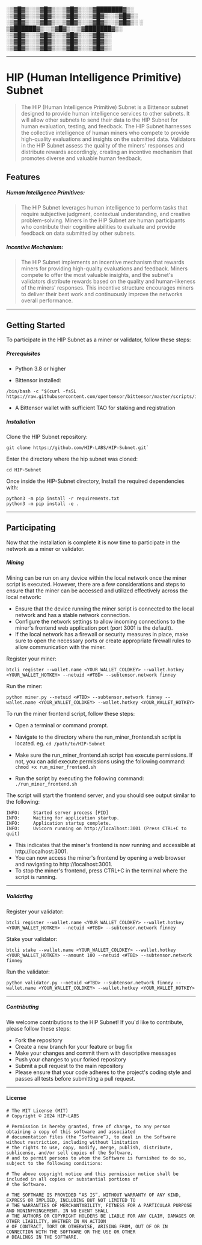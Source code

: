 
░▒▓█▓▒░░▒▓█▓▒░░▒▓█▓▒░░▒▓███████▓▒░  
░▒▓█▓▒░░▒▓█▓▒░░▒▓█▓▒░░▒▓█▓▒░░▒▓█▓▒░ 
░▒▓█▓▒░░▒▓█▓▒░░▒▓█▓▒░░▒▓█▓▒░░▒▓█▓▒░ 
░ ▒▓██████▓▒░░▒▓█▓▒░░▒▓███████▓▒░  
░▒▓█▓▒░░▒▓█▓▒░░▒▓█▓▒░░▒▓█▓▒░        
░▒▓█▓▒░░▒▓█▓▒░░▒▓█▓▒░░▒▓█▓▒░        
░▒▓█▓▒░░▒▓█▓▒░░▒▓█▓▒░░▒▓█▓▒░  

---

# HIP (Human Intelligence Primitive) Subnet

> The HIP (Human Intelligence Primitive) Subnet is a Bittensor subnet designed to provide human intelligence services to other subnets. It will allow other subnets to send their data to the HIP Subnet for human evaluation, testing, and feedback. The HIP Subnet harnesses the collective intelligence of human miners who compete to provide high-quality evaluations and insights on the submitted data. Validators in the HIP Subnet assess the quality of the miners' responses and distribute rewards accordingly, creating an incentive mechanism that promotes diverse and valuable human feedback.


## Features

 ##### Human Intelligence Primitives: 
 > The HIP Subnet leverages human intelligence to perform tasks that require subjective judgment, contextual understanding, and creative problem-solving. Miners in the HIP Subnet are human participants who contribute their cognitive abilities to evaluate and provide feedback on data submitted by other subnets.


 ##### Incentive Mechanism: 
 > The HIP Subnet implements an incentive mechanism that rewards miners for providing high-quality evaluations and feedback. Miners compete to offer the most valuable insights, and the subnet's validators distribute rewards based on the quality and human-likeness of the miners' responses. This incentive structure encourages miners to deliver their best work and continuously improve the networks overall performance.


---


## Getting Started

To participate in the HIP Subnet as a miner or validator, follow these steps:

##### Prerequisites

 - Python 3.8 or higher

 - Bittensor installed:
```
/bin/bash -c "$(curl -fsSL https://raw.githubusercontent.com/opentensor/bittensor/master/scripts/install.sh)"
```
 - A Bittensor wallet with sufficient TAO for staking and registration

##### Installation

Clone the HIP Subnet repository:
```
git clone https://github.com/HIP-LABS/HIP-Subnet.git`
```
Enter the directory where the hip subnet was cloned:
```
cd HIP-Subnet
```
Once inside the HIP-Subnet directory, Install the required dependencies with:
```
python3 -m pip install -r requirements.txt
python3 -m pip install -e .
```

---

## Participating 

Now that the installation is complete it is now time to participate in the network as a miner or validator.

##### Mining

Mining can be run on any device within the local network once the miner script is executed. However, there are a few considerations and steps to ensure that the miner can be accessed and utilized effectively across the local network:
 - Ensure that the device running the miner script is connected to the local network and has a stable network connection.
 - Configure the network settings to allow incoming connections to the miner's frontend web application port (port 3001 is the default).
 - If the local network has a firewall or security measures in place, make sure to open the necessary ports or create appropriate firewall rules to allow communication with the miner.


Register your miner: 
```
btcli register --wallet.name <YOUR_WALLET_COLDKEY> --wallet.hotkey <YOUR_WALLET_HOTKEY> --netuid <#TBD> --subtensor.network finney
```
Run the miner: 
```
python miner.py --netuid <#TBD> --subtensor.network finney --wallet.name <YOUR_WALLET_COLDKEY> --wallet.hotkey <YOUR_WALLET_HOTKEY>
```
To run the miner frontend script, follow these steps:

 - Open a terminal or command prompt.
 
 - Navigate to the directory where the run_miner_frontend.sh script is located. eg. `cd /path/to/HIP-Subnet`

 - Make sure the run_miner_frontend.sh script has execute permissions. If not, you can add execute permissions using the following command: `chmod +x run_miner_frontend.sh`

 - Run the script by executing the following command: `./run_miner_frontend.sh`

  The script will start the frontend server, and you should see output similar to the following:

```
INFO:     Started server process [PID]
INFO:     Waiting for application startup.
INFO:     Application startup complete.
INFO:     Uvicorn running on http://localhost:3001 (Press CTRL+C to quit)
```
 - This indicates that the miner's frontend is now running and accessible at http://localhost:3001.
 - You can now access the miner's frontend by opening a web browser and navigating to http://localhost:3001.
 - To stop the miner's frontend, press CTRL+C in the terminal where the script is running.

---

##### Validating

Register your validator:
```
btcli register --wallet.name <YOUR_WALLET_COLDKEY> --wallet.hotkey <YOUR_WALLET_HOTKEY> --netuid <#TBD> --subtensor.network finney
```
Stake your validator:
```
btcli stake --wallet.name <YOUR_WALLET_COLDKEY> --wallet.hotkey <YOUR_WALLET_HOTKEY> --amount 100 --netuid <#TBD> --subtensor.network finney
```
Run the validator:
```
python validator.py --netuid <#TBD> --subtensor.network finney --wallet.name <YOUR_WALLET_COLDKEY> --wallet.hotkey <YOUR_WALLET_HOTKEY>
```
---

##### Contributing

We welcome contributions to the HIP Subnet! If you'd like to contribute, please follow these steps:

 - Fork the repository
 - Create a new branch for your feature or bug fix
 - Make your changes and commit them with descriptive messages
 - Push your changes to your forked repository
 - Submit a pull request to the main repository
 - Please ensure that your code adheres to the project's coding style and passes all tests before submitting a pull request.

---

#### License
```
# The MIT License (MIT)
# Copyright © 2024 HIP-LABS 

# Permission is hereby granted, free of charge, to any person obtaining a copy of this software and associated
# documentation files (the “Software”), to deal in the Software without restriction, including without limitation
# the rights to use, copy, modify, merge, publish, distribute, sublicense, and/or sell copies of the Software,
# and to permit persons to whom the Software is furnished to do so, subject to the following conditions:

# The above copyright notice and this permission notice shall be included in all copies or substantial portions of
# the Software.

# THE SOFTWARE IS PROVIDED “AS IS”, WITHOUT WARRANTY OF ANY KIND, EXPRESS OR IMPLIED, INCLUDING BUT NOT LIMITED TO
# THE WARRANTIES OF MERCHANTABILITY, FITNESS FOR A PARTICULAR PURPOSE AND NONINFRINGEMENT. IN NO EVENT SHALL
# THE AUTHORS OR COPYRIGHT HOLDERS BE LIABLE FOR ANY CLAIM, DAMAGES OR OTHER LIABILITY, WHETHER IN AN ACTION
# OF CONTRACT, TORT OR OTHERWISE, ARISING FROM, OUT OF OR IN CONNECTION WITH THE SOFTWARE OR THE USE OR OTHER
# DEALINGS IN THE SOFTWARE.
```